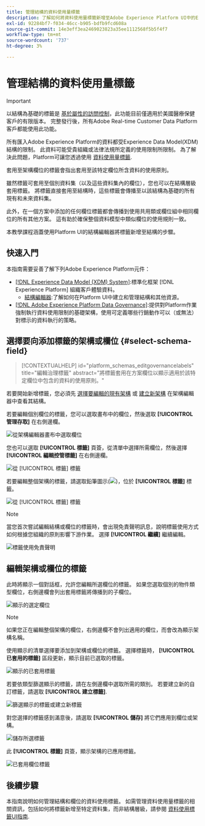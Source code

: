 ```yaml
---
title: 管理結構的資料使用量標籤
description: 了解如何將資料使用量標籤新增至Adobe Experience Platform UI中的Experience Data Model(XDM)結構欄位。
exl-id: 92284bf7-f034-46cc-b905-bdfb9fcd608a
source-git-commit: 14e3eff3ea2469023823a35ee1112568f5b5f4f7
workflow-type: tm+mt
source-wordcount: '737'
ht-degree: 3%

---
```


# 管理結構的資料使用量標籤

>[!IMPORTANT]
>
>以結構為基礎的標籤是 [基於屬性的訪問控制](../../access-control/abac/overview.md)，此功能目前僅適用於美國醫療保健客戶的有限版本。 完整發行後，所有Adobe Real-time Customer Data Platform客戶都能使用此功能。

所有匯入Adobe Experience Platform的資料都受Experience Data Model(XDM)結構的限制。 此資料可能受貴組織或法律法規所定義的使用限制所限制。 為了解決此問題，Platform可讓您透過使用 [資料使用量標籤](../../data-governance/labels/overview.md).

套用至架構欄位的標籤會指出套用至該特定欄位所含資料的使用原則。

雖然標籤可套用至個別資料集（以及這些資料集內的欄位），您也可以在結構層級套用標籤。 將標籤直接套用至結構時，這些標籤會傳播至以該結構為基礎的所有現有和未來資料集。

此外，在一個方案中添加的任何欄位標籤都會傳播到使用共用類或欄位組中相同欄位的所有其他方案。 這有助於確保整個資料模型中類似欄位的使用規則一致。

本教學課程涵蓋使用Platform UI的結構編輯器將標籤新增至結構的步驟。

## 快速入門

本指南需要妥善了解下列Adobe Experience Platform元件：

* [[!DNL Experience Data Model (XDM) System]](../home.md):標準化框架 [!DNL Experience Platform] 組織客戶體驗資料。
   * [結構編輯器](../ui/overview.md):了解如何在Platform UI中建立和管理結構和其他資源。
* [[!DNL Adobe Experience Platform Data Governance]](../../data-governance/home.md):提供對Platform作業強制執行資料使用限制的基礎架構，使用可定義哪些行銷動作可以（或無法）對標示的資料執行的策略。

## 選擇要向添加標籤的架構或欄位 {#select-schema-field}

>[!CONTEXTUALHELP]
>id="platform_schemas_editgovernancelabels"
>title="編輯治理標籤"
>abstract="將標籤套用在方案欄位以顯示適用於該特定欄位中包含的資料的使用原則。"

若要開始新增標籤，您必須先 [選擇要編輯的現有架構](../ui/resources/schemas.md#edit) 或 [建立新架構](../ui/resources/schemas.md#create) 在架構編輯器中查看其結構。

若要編輯個別欄位的標籤，您可以選取畫布中的欄位，然後選取 **[!UICONTROL 管理存取]** 在右側邊欄。

![從架構編輯器畫布中選取欄位](../images/tutorials/labels/manage-access.png)

您也可以選取 **[!UICONTROL 標籤]** 頁簽，從清單中選擇所需欄位，然後選擇 **[!UICONTROL 編輯控管標籤]** 在右側邊欄。

![從 [!UICONTROL 標籤] 標籤](../images/tutorials/labels/select-field-on-labels-tab.png)

若要編輯整個架構的標籤，請選取鉛筆圖示(![](../images/tutorials/labels/pencil-icon.png))，位於 **[!UICONTROL 標籤]** 標籤。

![從 [!UICONTROL 標籤] 標籤](../images/tutorials/labels/select-schema-on-labels-tab.png)

>[!NOTE]
>
>當您首次嘗試編輯結構或欄位的標籤時，會出現免責聲明訊息，說明標籤使用方式如何根據您組織的原則影響下游作業。 選擇 **[!UICONTROL 繼續]** 繼續編輯。
>
>![標籤使用免責聲明](../images/tutorials/labels/disclaimer.png)

## 編輯架構或欄位的標籤

此時將顯示一個對話框，允許您編輯所選欄位的標籤。 如果您選取個別的物件類型欄位，右側邊欄會列出套用標籤將傳播到的子欄位。

![顯示的選定欄位](../images/tutorials/labels/edit-labels.png)

>[!NOTE]
>
>如果您正在編輯整個架構的欄位，右側邊欄不會列出適用的欄位，而會改為顯示架構名稱。

使用顯示的清單選擇要添加到架構或欄位的標籤。 選擇標籤時， **[!UICONTROL 已套用的標籤]** 區段更新，顯示目前已選取的標籤。

![顯示的已套用標籤](../images/tutorials/labels/applied-labels.png)

若要依類型篩選顯示的標籤，請在左側邊欄中選取所需的類別。 若要建立新的自訂標籤，請選取 **[!UICONTROL 建立標籤]**.

![篩選顯示的標籤或建立新標籤](../images/tutorials/labels/filter-and-create-custom.png)

對您選擇的標籤感到滿意後，請選取 **[!UICONTROL 儲存]** 將它們應用到欄位或架構。

![儲存所選標籤](../images/tutorials/labels/save-labels.png)

此 **[!UICONTROL 標籤]** 頁簽，顯示架構的已應用標籤。

![已套用欄位標籤](../images/tutorials/labels/field-labels-added.png)

## 後續步驟

本指南說明如何管理結構和欄位的資料使用標籤。 如需管理資料使用量標籤的相關資訊，包括如何將標籤新增至特定資料集，而非結構層級，請參閱 [資料使用標籤UI指南](../../data-governance/labels/user-guide.md).
